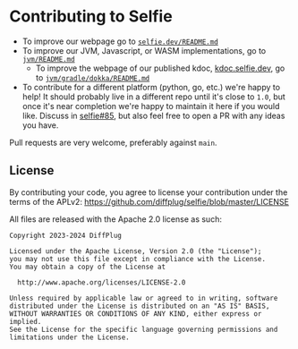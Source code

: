 # Contributing to Selfie

- To improve our webpage go to [`selfie.dev/README.md`](selfie.dev/README.md)
- To improve our JVM, Javascript, or WASM implementations, go to [`jvm/README.md`](jvm/README.md)
  - To improve the webpage of our published kdoc, [kdoc.selfie.dev](https://kdoc.selfie.dev), go to [`jvm/gradle/dokka/README.md`](jvm/gradle/dokka/README.md)
- To contribute for a different platform (python, go, etc.) we're happy to help! It should probably live in a different repo until it's close to `1.0`, but once it's near completion we're happy to maintain it here if you would like. Discuss in [selfie#85](https://github.com/diffplug/selfie/issues/85), but also feel free to open a PR with any ideas you have.

Pull requests are very welcome, preferably against `main`.

## License

By contributing your code, you agree to license your contribution under the terms of the APLv2: https://github.com/diffplug/selfie/blob/master/LICENSE

All files are released with the Apache 2.0 license as such:

```
Copyright 2023-2024 DiffPlug

Licensed under the Apache License, Version 2.0 (the "License");
you may not use this file except in compliance with the License.
You may obtain a copy of the License at

  http://www.apache.org/licenses/LICENSE-2.0

Unless required by applicable law or agreed to in writing, software
distributed under the License is distributed on an "AS IS" BASIS,
WITHOUT WARRANTIES OR CONDITIONS OF ANY KIND, either express or implied.
See the License for the specific language governing permissions and
limitations under the License.
```
